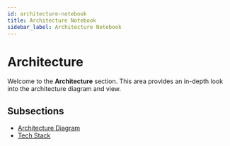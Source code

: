 ```yaml
---
id: architecture-notebook
title: Architecture Notebook
sidebar_label: Architecture Notebook
---
```


# Architecture

Welcome to the **Architecture** section. This area provides an in-depth look into the architecture diagram and view.
## Subsections

- [Architecture Diagram](architecture-diagram)
- [Tech Stack](tech_stack)

